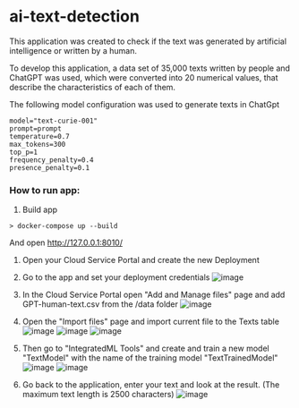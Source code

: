 # ai-text-detection

This application was created to check if the text was generated by artificial intelligence or written by a human.

To develop this application, a data set of 35,000 texts written by people and ChatGPT was used, which were converted into 20 numerical values, that describe the characteristics of each of them.

The following model configuration was used to generate texts in ChatGpt

```
model="text-curie-001"
prompt=prompt
temperature=0.7
max_tokens=300
top_p=1
frequency_penalty=0.4
presence_penalty=0.1
```

### How to run app:
1) Build app
```
> docker-compose up --build
```

And open http://127.0.0.1:8010/

1) Open your Cloud Service Portal and create the new Deployment
2) Go to the app and set your deployment credentials
![image](https://user-images.githubusercontent.com/31770269/232645756-2b165057-071e-4602-aef9-840576b0ad36.png)


3) In the Cloud Service Portal open "Add and Manage files" page and add GPT-human-text.csv from the /data folder
![image](https://user-images.githubusercontent.com/31770269/232645647-09e2fa45-b861-4b69-ad37-c9a1c39b4f64.png)


4) Open the "Import files" page and import current file to the Texts table
![image](https://user-images.githubusercontent.com/31770269/232645561-f1db26e7-8a54-4e0a-b374-0b680b33ae3b.png)
![image](https://user-images.githubusercontent.com/31770269/232645507-b6211878-5b3a-40c0-bef2-75b6e19deb78.png)
![image](https://user-images.githubusercontent.com/31770269/232645456-7924e5e6-0470-4296-8837-22d8db1fb67c.png)


5) Then go to "IntegratedML Tools" and create and train a new model "TextModel" with the name of the training model "TextTrainedModel"
![image](https://user-images.githubusercontent.com/31770269/232645805-227dc8e0-9a21-4586-95dd-d7525f6170d0.png)
![image](https://user-images.githubusercontent.com/31770269/232645836-258d7a77-acd0-49e8-87b2-0ab5f477ab27.png)


5) Go back to the application, enter your text and look at the result. (The maximum text length is 2500 characters)
![image](https://user-images.githubusercontent.com/31770269/232645873-be4628f9-1af2-40cf-816c-2689ef46ac63.png)



